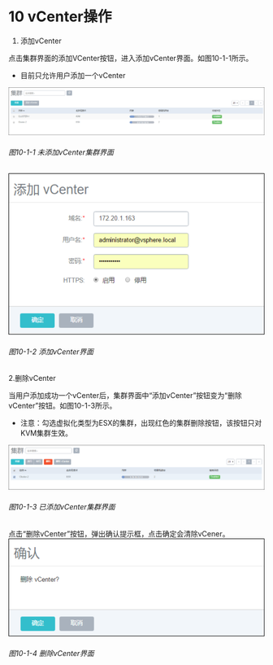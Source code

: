 # 10 vCenter操作

1. 添加vCenter

点击集群界面的添加VCenter按钮，进入添加vCenter界面。如图10-1-1所示。

* 目前只允许用户添加一个vCenter

![png](../images/10-1-1.png "图10-1-1未添加vCenter集群界面")

###### 图10-1-1 未添加vCenter集群界面


![png](../images/10-1-2.png "图10-1-2集群结构图")

###### 图10-1-2 添加vCenter界面

2.删除vCenter

当用户添加成功一个vCenter后，集群界面中“添加vCenter”按钮变为“删除vCenter”按钮。如图10-1-3所示。
* 注意：勾选虚拟化类型为ESX的集群，出现红色的集群删除按钮，该按钮只对KVM集群生效。

![png](../images/10-1-3.png "图10-1-3 已添加vCenter集群界面")

###### 图10-1-3 已添加vCenter集群界面

点击“删除vCenter”按钮，弹出确认提示框，点击确定会清除vCener。
![png](../images/10-1-4.png "图10-1-4删除vCenter界面")

###### 图10-1-4 删除vCenter界面
